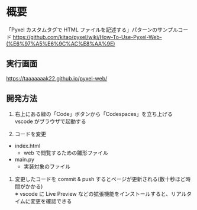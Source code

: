 # 概要

「Pyxel カスタムタグで HTML ファイルを記述する」パターンのサンプルコード
<https://github.com/kitao/pyxel/wiki/How-To-Use-Pyxel-Web-(%E6%97%A5%E6%9C%AC%E8%AA%9E)>

## 実行画面

<https://taaaaaaak22.github.io/pyxel-web/>

## 開発方法

1. 右上にある緑の「Code」ボタンから「Codespaces」を立ち上げる  
   vscode がブラウザで起動する

2. コードを変更

- index.html
  - web で閲覧するための雛形ファイル
- main.py
  - 実装対象のファイル

1. 変更したコードを commit & push するとページが更新される(数十秒ほど時間がかかる)  
   ※ vscode に Live Preview などの拡張機能をインストールすると、リアルタイムに変更を確認できる
